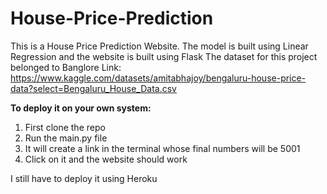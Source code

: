 # House-Price-Prediction

This is a House Price Prediction Website.
The model is built using Linear Regression and the website is built using Flask
The dataset for this project belonged to Banglore
Link: https://www.kaggle.com/datasets/amitabhajoy/bengaluru-house-price-data?select=Bengaluru_House_Data.csv

**To deploy it on your own system:**
1) First clone the repo
2) Run the main.py file
3) It will create a link in the terminal whose final numbers will be 5001
4) Click on it and the website should work

I still have to deploy it using Heroku
